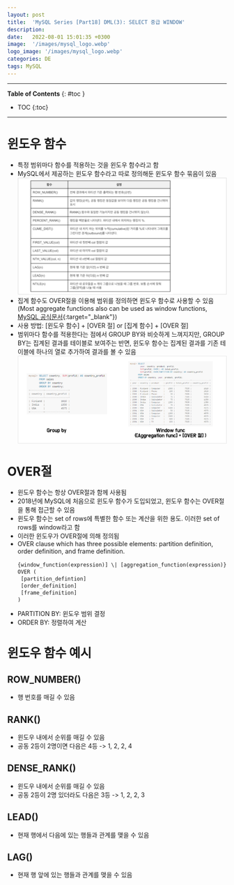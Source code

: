 ```yaml
---
layout: post
title:  'MySQL Series [Part18] DML(3): SELECT 중급 WINDOW'
description: 
date:   2022-08-01 15:01:35 +0300
image:  '/images/mysql_logo.webp'
logo_image: '/images/mysql_logo.webp'
categories: DE
tags: MySQL
---
```


---
**Table of Contents**
{: #toc }
*  TOC
{:toc}

---

# 윈도우 함수

- 특정 범위마다 함수를 적용하는 것을 윈도우 함수라고 함
- MySQL에서 제공하는 윈도우 함수라고 따로 정의해둔 윈도우 함수 묶음이 있음
  ![](/images/mysql_45.png)
- 집계 함수도 OVER절을 이용해 범위를 정의하면 윈도우 함수로 사용할 수 있음(Most aggregate functions also can be used as window functions, [MySQL 공식문서](https://dev.mysql.com/doc/refman/8.0/en/window-function-descriptions.html){:target="_blank"})
- 사용 방법: [윈도우 함수] + [OVER 절] or [집계 함수] + [OVER 절]
- 범위마다 함수를 적용한다는 점에서 GROUP BY와 비슷하게 느껴지지만, GROUP BY는 집계된 결과를 테이블로 보여주는 반면, 윈도우 함수는 집계된 결과를 기존 테이블에 하나의 열로 추가하여 결과를 볼 수 있음
  ![](/images/mysql_46.png)

# OVER절

- 윈도우 함수는 항상 OVER절과 함께 사용됨
- 2018년에 MySQL에 처음으로 윈도우 함수가 도입되었고, 윈도우 함수는 OVER절을 통해 접근할 수 있음
- 윈도우 함수는 set of rows에 특별한 함수 또는 계산을 위한 용도. 이러한 set of rows를 window라고 함
- 이러한 윈도우가 OVER절에 의해 정의됨
- OVER clause which has three possible elements: partition definition, order definition, and frame definition.
  ```
  {window_function(expression)] \| [aggregation_function(expression)} OVER ( 
   [partition_defintion]
   [order_definition]
   [frame_definition]
  )
  ```
- PARTITION BY: 윈도우 범위 결정
- ORDER BY: 정렬하여 계산

# 윈도우 함수 예시

## ROW_NUMBER()

- 행 번호를 매길 수 있음

## RANK()

- 윈도우 내에서 순위를 매길 수 있음
- 공동 2등이 2명이면 다음은 4등 -> 1, 2, 2, 4

## DENSE_RANK()

- 윈도우 내에서 순위를 매길 수 있음
- 공동 2등이 2명 있더라도 다음은 3등 -> 1, 2, 2, 3

## LEAD()

- 현재 행에서 다음에 있는 행들과 관계를 맺을 수 있음

## LAG()

- 현재 행 앞에 있는 행들과 관계를 맺을 수 있음